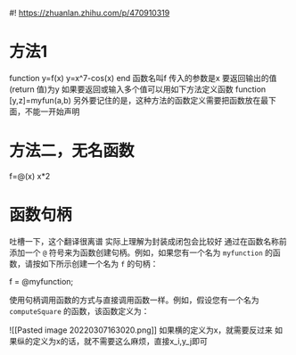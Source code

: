#! https://zhuanlan.zhihu.com/p/470910319
# 方法1
function y=f(x)
y=x^7-cos(x)
end
函数名叫f
传入的参数是x
要返回输出的值(return 值)为y
如果要返回或输入多个值可以用如下方法定义函数
function [y,z]=myfun(a,b)
另外要记住的是，这种方法的函数定义需要把函数放在最下面，不能一开始声明
# 方法二，无名函数
f=@(x) x*2
# 函数句柄
吐槽一下，这个翻译很离谱
实际上理解为封装成闭包会比较好
通过在函数名称前添加一个 `@` 符号来为函数创建句柄。例如，如果您有一个名为 `myfunction` 的函数，请按如下所示创建一个名为 `f` 的句柄：

f = @myfunction;

使用句柄调用函数的方式与直接调用函数一样。例如，假设您有一个名为 `computeSquare` 的函数，该函数定义为：

![[Pasted image 20220307163020.png]]
如果横的定义为x，就需要反过来
如果纵的定义为x的话，就不需要这么麻烦，直接x_i,y_j即可